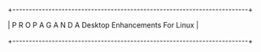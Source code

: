 +------------------------------------------------------------------------+

| P R O P A G A N D A   Desktop Enhancements For Linux                   |

+------------------------------------------------------------------------+
